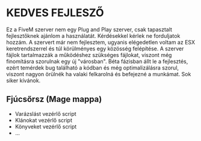 # KEDVES FEJLESZŐ

Ez a FiveM szerver nem egy Plug and Play szerver, csak tapasztalt fejlesztőknek ajánlom a használatát. Kérdésekkel kérlek ne forduljatok hozzám. A szervert már nem fejlesztem, ugyanis elégedetlen voltam az ESX keretrendszerrel és túl körülményes egy közösség felépítése. A szerver fájlok tartalmazzák a működéshez szükséges fájlokat, viszont még finomításra szorulnak egy új "városban". Béta fázisban állt le a fejlesztés, ezért temérdek bug található a kódban és még optimalizálásra szorul, viszont nagyon örülnék ha valaki felkarolná és befejezné a munkámat. Sok siker kívánok.


## Fjúcsőrsz (Mage mappa)
- Varázslást vezérlő script
- Klánokat vezérlő script
- Könyveket vezérlő script
- ...



